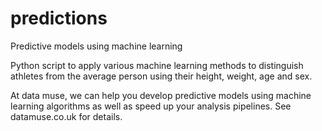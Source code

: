 # predictions
Predictive models using machine learning

Python script to apply various machine learning methods to distinguish athletes from the average person using their height, weight, age and sex.

At data muse, we can help you develop predictive models using machine learning algorithms as well as speed up your analysis pipelines. See datamuse.co.uk for details.
